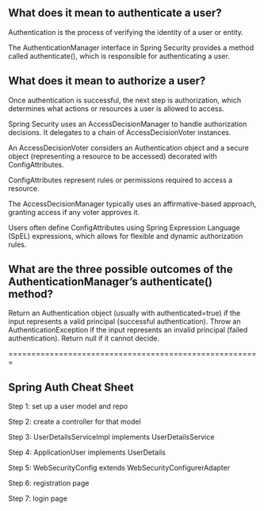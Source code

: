  ## What does it mean to authenticate a user?

Authentication is the process of verifying the identity of a user or entity.

The AuthenticationManager interface in Spring Security provides a method called authenticate(), which is responsible for authenticating a user.


 ## What does it mean to authorize a user?

Once authentication is successful, the next step is authorization, which determines what actions or resources a user is allowed to access.

Spring Security uses an AccessDecisionManager to handle authorization decisions. It delegates to a chain of AccessDecisionVoter instances.

An AccessDecisionVoter considers an Authentication object and a secure object (representing a resource to be accessed) decorated with ConfigAttributes.

ConfigAttributes represent rules or permissions required to access a resource.

The AccessDecisionManager typically uses an affirmative-based approach, granting access if any voter approves it.

Users often define ConfigAttributes using Spring Expression Language (SpEL) expressions, which allows for flexible and dynamic authorization rules.




## What are the three possible outcomes of the AuthenticationManager’s authenticate() method?

Return an Authentication object (usually with authenticated=true) if the input represents a valid principal (successful authentication).
Throw an AuthenticationException if the input represents an invalid principal (failed authentication).
Return null if it cannot decide.

=======================================================
## Spring Auth Cheat Sheet

Step 1: set up a user model and repo

Step 2: create a controller for that model

Step 3: UserDetailsServiceImpl implements UserDetailsService

Step 4: ApplicationUser implements UserDetails

Step 5: WebSecurityConfig extends WebSecurityConfigurerAdapter

Step 6: registration page

Step 7: login page
